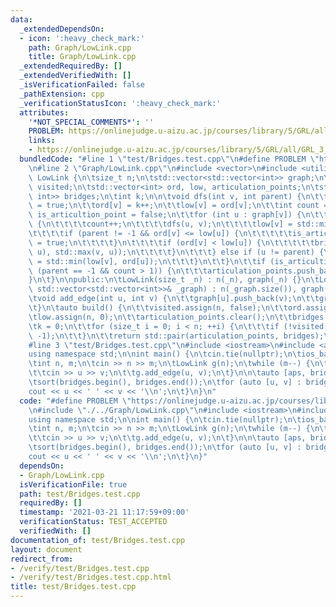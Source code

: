 ```yaml
---
data:
  _extendedDependsOn:
  - icon: ':heavy_check_mark:'
    path: Graph/LowLink.cpp
    title: Graph/LowLink.cpp
  _extendedRequiredBy: []
  _extendedVerifiedWith: []
  _isVerificationFailed: false
  _pathExtension: cpp
  _verificationStatusIcon: ':heavy_check_mark:'
  attributes:
    '*NOT_SPECIAL_COMMENTS*': ''
    PROBLEM: https://onlinejudge.u-aizu.ac.jp/courses/library/5/GRL/all/GRL_3_B
    links:
    - https://onlinejudge.u-aizu.ac.jp/courses/library/5/GRL/all/GRL_3_B
  bundledCode: "#line 1 \"test/Bridges.test.cpp\"\n#define PROBLEM \"https://onlinejudge.u-aizu.ac.jp/courses/library/5/GRL/all/GRL_3_B\"\
    \n#line 2 \"Graph/LowLink.cpp\"\n#include <vector>\n#include <utility>\n\nclass\
    \ LowLink {\n\tsize_t n;\n\tstd::vector<std::vector<int>> graph;\n\tstd::vector<bool>\
    \ visited;\n\tstd::vector<int> ord, low, articulation_points;\n\tstd::vector<std::pair<int,\
    \ int>> bridges;\n\tint k;\n\n\tvoid dfs(int v, int parent) {\n\t\tvisited[v]\
    \ = true;\n\t\tord[v] = k++;\n\t\tlow[v] = ord[v];\n\t\tint count = 0;\n\t\tbool\
    \ is_articultion_point = false;\n\t\tfor (int u : graph[v]) {\n\t\t\tif (!visited[u])\
    \ {\n\t\t\t\tcount++;\n\t\t\t\tdfs(u, v);\n\t\t\t\tlow[v] = std::min(low[v], low[u]);\n\
    \t\t\t\tif (parent != -1 && ord[v] <= low[u]) {\n\t\t\t\t\tis_articultion_point\
    \ = true;\n\t\t\t\t}\n\t\t\t\tif (ord[v] < low[u]) {\n\t\t\t\t\tbridges.emplace_back(std::min(v,\
    \ u), std::max(v, u));\n\t\t\t\t}\n\t\t\t} else if (u != parent) {\n\t\t\t\tlow[v]\
    \ = std::min(low[v], ord[u]);\n\t\t\t}\n\t\t}\n\t\tif (is_articultion_point ||\
    \ (parent == -1 && count > 1)) {\n\t\t\tarticulation_points.push_back(v);\n\t\t\
    }\n\t}\n\npublic:\n\tLowLink(size_t _n) : n(_n), graph(_n) {}\n\tLowLink(const\
    \ std::vector<std::vector<int>>& _graph) : n(_graph.size()), graph(_graph) {}\n\
    \tvoid add_edge(int u, int v) {\n\t\tgraph[u].push_back(v);\n\t\tgraph[v].push_back(u);\n\
    \t}\n\tauto build() {\n\t\tvisited.assign(n, false);\n\t\tord.assign(n, 0);\n\t\
    \tlow.assign(n, 0);\n\t\tarticulation_points.clear();\n\t\tbridges.clear();\n\t\
    \tk = 0;\n\t\tfor (size_t i = 0; i < n; ++i) {\n\t\t\tif (!visited[i]) dfs(i,\
    \ -1);\n\t\t}\n\t\treturn std::pair(articulation_points, bridges);\n\t}\n};\n\
    #line 3 \"test/Bridges.test.cpp\"\n#include <iostream>\n#include <algorithm>\n\
    using namespace std;\n\nint main() {\n\tcin.tie(nullptr);\n\tios_base::sync_with_stdio(false);\n\
    \tint n, m;\n\tcin >> n >> m;\n\tLowLink g(n);\n\twhile (m--) {\n\t\tint u, v;\n\
    \t\tcin >> u >> v;\n\t\tg.add_edge(u, v);\n\t}\n\n\tauto [aps, bridges] = g.build();\n\
    \tsort(bridges.begin(), bridges.end());\n\tfor (auto [u, v] : bridges) {\n\t\t\
    cout << u << ' ' << v << '\\n';\n\t}\n}\n"
  code: "#define PROBLEM \"https://onlinejudge.u-aizu.ac.jp/courses/library/5/GRL/all/GRL_3_B\"\
    \n#include \"./../Graph/LowLink.cpp\"\n#include <iostream>\n#include <algorithm>\n\
    using namespace std;\n\nint main() {\n\tcin.tie(nullptr);\n\tios_base::sync_with_stdio(false);\n\
    \tint n, m;\n\tcin >> n >> m;\n\tLowLink g(n);\n\twhile (m--) {\n\t\tint u, v;\n\
    \t\tcin >> u >> v;\n\t\tg.add_edge(u, v);\n\t}\n\n\tauto [aps, bridges] = g.build();\n\
    \tsort(bridges.begin(), bridges.end());\n\tfor (auto [u, v] : bridges) {\n\t\t\
    cout << u << ' ' << v << '\\n';\n\t}\n}"
  dependsOn:
  - Graph/LowLink.cpp
  isVerificationFile: true
  path: test/Bridges.test.cpp
  requiredBy: []
  timestamp: '2021-03-21 11:17:59+09:00'
  verificationStatus: TEST_ACCEPTED
  verifiedWith: []
documentation_of: test/Bridges.test.cpp
layout: document
redirect_from:
- /verify/test/Bridges.test.cpp
- /verify/test/Bridges.test.cpp.html
title: test/Bridges.test.cpp
---
```

